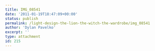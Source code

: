 ```yaml
---
title: IMG_08541
date: '2011-01-19T18:47:09+00:00'
status: publish
permalink: /light-design-the-lion-the-witch-the-wardrobe/img_08541
author: 'Dylan Pavelko'
excerpt: ''
type: attachment
id: 215
---
```

<!DOCTYPE html PUBLIC "-//W3C//DTD HTML 4.0 Transitional//EN" "http://www.w3.org/TR/REC-html40/loose.dtd">
<?xml encoding="UTF-8">
